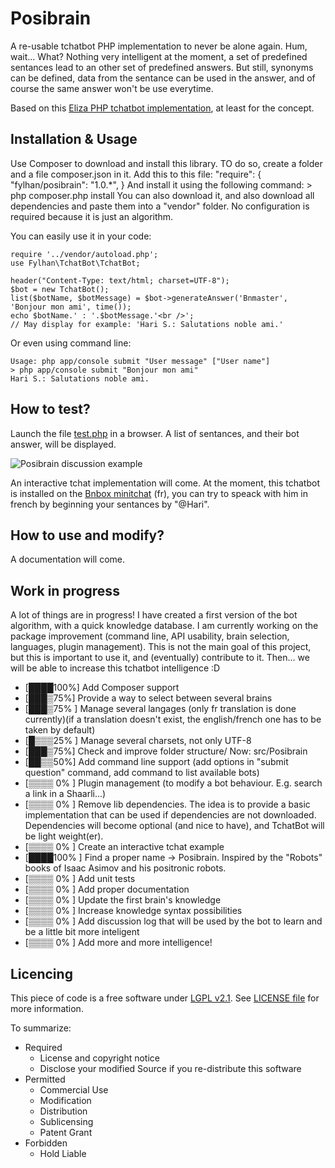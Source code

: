 Posibrain
========

A re-usable tchatbot PHP implementation to never be alone again. Hum, wait... What?
Nothing very intelligent at the moment, a set of predefined sentances lead to an other set of predefined answers. But still, synonyms can be defined, data from the sentance can be used in the answer, and of course the same answer won't be use everytime.

Based on this [Eliza PHP tchatbot implementation](http://www.perkiset.org/forum/all_things_general_tech/artificial_intelligence_as_we_know_it_today-t1177.5.html;wap2=), at least for the concept.

Installation & Usage
------------
Use Composer to download and install this library. TO do so, create a folder and a file composer.json in it. Add this to this file:
    "require": {
        "fylhan/posibrain": "1.0.*",
 }
And install it using the following command:
    > php composer.php install
You can also download it, and also download all dependencies and paste them into a "vendor" folder.
No configuration is required because it is just an algorithm.

You can easily use it in your code:

    require '../vendor/autoload.php';
    use Fylhan\TchatBot\TchatBot;

    header("Content-Type: text/html; charset=UTF-8");
    $bot = new TchatBot();
    list($botName, $botMessage) = $bot->generateAnswer('Bnmaster', 'Bonjour mon ami', time());
    echo $botName.' : '.$botMessage.'<br />';
    // May display for example: 'Hari S.: Salutations noble ami.'


Or even using command line:

    Usage: php app/console submit "User message" ["User name"]
    > php app/console submit "Bonjour mon ami"
    Hari S.: Salutations noble ami.

How to test?
-----------
Launch the file [test.php](https://github.com/Fylhan/posibrain/blob/master/test/test.php) in a browser. A list of sentances, and their bot answer, will be displayed.

![Posibrain discussion example](https://raw.github.com/Fylhan/posibrain/master/doc/tchatbot-example.png)

An interactive tchat implementation will come. At the moment, this tchatbot is installed on the [Bnbox minitchat](http://la-bnbox.fr) (fr), you can try to speack with him in french by beginning your sentances by "@Hari".


How to use and modify?
-----------
A documentation will come.


Work in progress
----------------
A lot of things are in progress! I have created a first version of the bot algorithm, with a quick knowledge database. I am currently working on the package improvement (command line, API usability, brain selection, languages, plugin management). This is not the main goal of this project, but this is important to use it, and (eventually) contribute to it. Then... we will be able to increase this tchatbot intelligence :D

- [████100%] Add Composer support
- [███▒75%] Provide a way to select between several brains
- [███▒75% ] Manage several langages (only fr translation is done currently)(if a translation doesn't exist, the english/french one has to be taken by default)
- [█▒▒▒25% ] Manage several charsets, not only UTF-8
- [███▒75%] Check and improve folder structure/ Now: src/Posibrain
- [██▒▒50%] Add command line support (add options in "submit question" command, add command to list available bots)
- [▒▒▒▒ 0% ] Plugin management (to modify a bot behaviour. E.g. search a link in a Shaarli...)
- [▒▒▒▒ 0% ] Remove lib dependencies. The idea is to provide a basic implementation that can be used if dependencies are not downloaded. Dependencies will become optional (and nice to have), and TchatBot will be light weight(er).
- [▒▒▒▒ 0% ] Create an interactive tchat example
- [████100% ] Find a proper name -> Posibrain. Inspired by the "Robots" books of Isaac Asimov and his positronic robots.
- [▒▒▒▒ 0% ] Add unit tests
- [▒▒▒▒ 0% ] Add proper documentation
- [▒▒▒▒ 0% ] Update the first brain's knowledge
- [▒▒▒▒ 0% ] Increase knowledge syntax possibilities
- [▒▒▒▒ 0% ] Add discussion log that will be used by the bot to learn and be a little bit more inteligent
- [▒▒▒▒ 0% ] Add more and more intelligence!


Licencing
--------
This piece of code is a free software under [LGPL v2.1](http://choosealicense.com/licenses/lgpl-v2.1/). See [LICENSE file](https://github.com/Fylhan/tchatbot/blob/master/LICENSE) for more information.

To summarize:
* Required
  * License and copyright notice
  * Disclose your modified Source if you re-distribute this software
* Permitted
  * Commercial Use
  * Modification
  * Distribution
  * Sublicensing
  * Patent Grant
* Forbidden 	
  * Hold Liable
